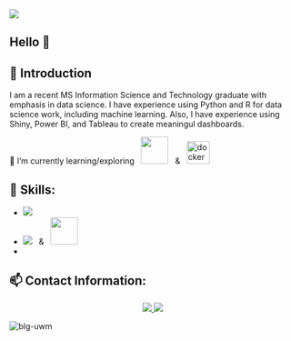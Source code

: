 <img src="https://github.com/blg-uwm/blg-uwm/blob/master/bannername.jpg">

## Hello 👋

## 📍 Introduction
I am a recent MS Information Science and Technology graduate with emphasis in data science. I have experience using Python and R for data science work, including machine learning. Also, I have experience using Shiny, Power BI, and Tableau to create meaningul dashboards.


🌱 I’m currently learning/exploring &nbsp; <img src="https://github.com/blg-uwm/blg-uwm/blob/master/julia-language.svg" width = "48"> &nbsp; & &nbsp; <img src="https://devicons.github.io/devicon/devicon.git/icons/docker/docker-original-wordmark.svg" alt="docker" width="40" height="40"/>


## 🚀 Skills:

- <img src="https://img.shields.io/badge/python-%233776AB.svg?&style=flat-square&logo=python&logoColor=white" />
- <img src="https://img.shields.io/badge/r-%23276DC3.svg?&style=for-the-badge&logo=r&logoColor=white" /> &nbsp; & &nbsp; <img src="https://github.com/blg-uwm/blg-uwm/blob/master/shiny.svg" width = "48">
- 

## 📫 Contact Information:


<p align='center'>
  <a href="https://www.linkedin.com/in/ben-garski/">
  <img src="https://img.shields.io/badge/linkedin-%230077B5.svg?&style=for-the-badge&logo=linkedin&logoColor=white" />
  </a>
  <a href="mailto:ben.garski@outlook.com">
  <img src="https://img.shields.io/badge/Microsoft%20Outlook-0078D4?logo=microsoft-outlook&logoColor=white&style=for-the-badge" />
  </a>
  
</p>

<p align="left"> <img src="https://komarev.com/ghpvc/?username=blg-uwm" alt="blg-uwm" /> </p>
